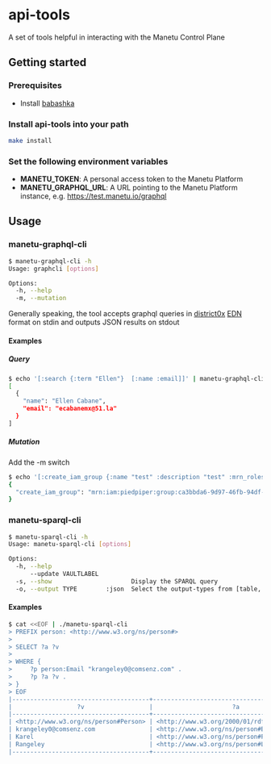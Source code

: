 # api-tools

A set of tools helpful in interacting with the Manetu Control Plane

## Getting started

### Prerequisites

- Install [babashka](https://github.com/babashka/babashka#installation)

### Install api-tools into your path

``` bash
make install
```

### Set the following environment variables

- **MANETU_TOKEN**: A personal access token to the Manetu Platform
- **MANETU_GRAPHQL_URL**: A URL pointing to the Manetu Platform instance, e.g. https://test.manetu.io/graphql

## Usage

### manetu-graphql-cli

``` bash
$ manetu-graphql-cli -h
Usage: graphcli [options]

Options:
  -h, --help
  -m, --mutation
```

Generally speaking, the tool accepts graphql queries in [district0x](https://github.com/district0x/graphql-query) [EDN](https://github.com/edn-format/edn) format on stdin and outputs JSON results on stdout

#### Examples

##### Query

``` bash
$ echo '[:search {:term "Ellen"}  [:name :email]]' | manetu-graphql-cli | jq .data.search
[
  {
    "name": "Ellen Cabane",
    "email": "ecabanemx@51.la"
  }
]
```

##### Mutation

Add the -m switch

``` bash
$ echo '[:create_iam_group {:name "test" :description "test" :mrn_roles ["mrn:iam:manetu.io:role:admin"]}] ' | manetu-graphql-cli -m | jq .data
{
  "create_iam_group": "mrn:iam:piedpiper:group:ca3bbda6-9d97-46fb-94df-b9be1477dc4e"
}
```

### manetu-sparql-cli

``` bash
$ manetu-sparql-cli -h
Usage: manetu-sparql-cli [options]

Options:
  -h, --help
      --update VAULTLABEL
  -s, --show                      Display the SPARQL query
  -o, --output TYPE        :json  Select the output-types from [table, json]
```

#### Examples

``` bash
$ cat <<EOF | ./manetu-sparql-cli
> PREFIX person: <http://www.w3.org/ns/person#>
>
> SELECT ?a ?v
>
> WHERE {
>     ?p person:Email "krangeley0@comsenz.com" .
>     ?p ?a ?v .
> }
> EOF
|--------------------------------------+----------------------------------------------|
|                  ?v                  |                      ?a                      |
|--------------------------------------+----------------------------------------------|
| <http://www.w3.org/ns/person#Person> | <http://www.w3.org/2000/01/rdf-schema#Class> |
| krangeley0@comsenz.com               | <http://www.w3.org/ns/person#Email>          |
| Karel                                | <http://www.w3.org/ns/person#FirstName>      |
| Rangeley                             | <http://www.w3.org/ns/person#LastName>       |
|--------------------------------------+----------------------------------------------|
```
